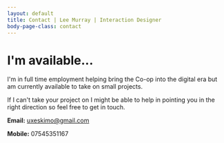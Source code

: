 ```yaml
---
layout: default
title: Contact | Lee Murray | Interaction Designer
body-page-class: contact
---
```


<h1 class="title">I'm available...</h1>

<p>I'm in full time employment helping bring the Co-op into the digital era but am currently available to take on small projects.</p>

<p>If I can't take your project on I might be able to help in pointing you in the right direction so feel free to get in touch.</p>

<p><strong>Email:</strong> <a href="mailto:uxeskimo@gmail.com">uxeskimo@gmail.com</a></p>

<p><strong>Mobile:</strong> 07545351167</p>
